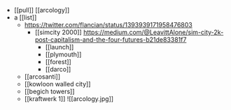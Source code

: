 - [[pull]] [[arcology]]
- a [[list]]
	- https://twitter.com/flancian/status/1393939171958476803
		- [[simcity 2000]] https://medium.com/@LeavittAlone/sim-city-2k-post-capitalism-and-the-four-futures-b21de83381f7
			- [[launch]]
			- [[plymouth]]
			- [[forest]]
			- [[darco]]
	- [[arcosanti]]
	- [[kowloon walled city]]
	- [[begich towers]]
	- [[kraftwerk 1]]
	  ![[arcology.jpg]]